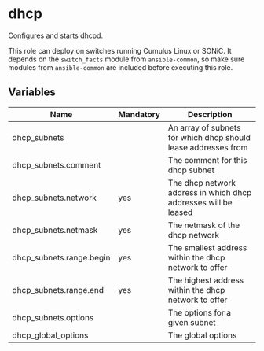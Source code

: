 # dhcp

Configures and starts dhcpd.

This role can deploy on switches running Cumulus Linux or SONiC. It depends on the `switch_facts` module from `ansible-common`, so make sure modules from `ansible-common` are included before executing this role.

## Variables

| Name                     | Mandatory | Description                                                     |
| ------------------------ | --------- | --------------------------------------------------------------- |
| dhcp_subnets             |           | An array of subnets for which dhcp should lease addresses from  |
| dhcp_subnets.comment     |           | The comment for this dhcp subnet                                |
| dhcp_subnets.network     | yes       | The dhcp network address in which dhcp addresses will be leased |
| dhcp_subnets.netmask     | yes       | The netmask of the dhcp network                                 |
| dhcp_subnets.range.begin | yes       | The smallest address within the dhcp network to offer           |
| dhcp_subnets.range.end   | yes       | The highest address within the dhcp network to offer            |
| dhcp_subnets.options     |           | The options for a given subnet                                  |
| dhcp_global_options      |           | The global options                                              |
